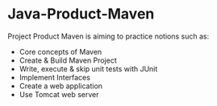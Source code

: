 # Java-Product-Maven

Project Product Maven is aiming to practice notions such as:
  - Core concepts of Maven
  - Create & Build Maven Project
  - Write, execute & skip unit tests with JUnit
  - Implement Interfaces
  - Create a web application
  - Use Tomcat web server
